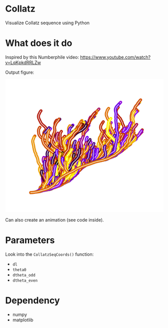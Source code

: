 # Collatz
Visualize Collatz sequence using Python

# What does it do

Inspired by this Numberphile video:
https://www.youtube.com/watch?v=LqKpkdRRLZw

Output figure:

![fig](https://github.com/Xunius/Collatz/blob/master/Collatz.png)

Can also create an animation (see code inside).

# Parameters

Look into the `CollatzSeqCoords()` function:

* `dl`
* `theta0`
* `dtheta_odd`
* `dtheta_even`

# Dependency

* numpy
* matplotlib

